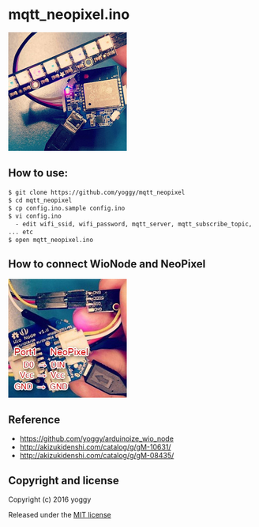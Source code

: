 mqtt_neopixel.ino
====

![img01.jpg](img01.jpg)

How to use:
----

    $ git clone https://github.com/yoggy/mqtt_neopixel
    $ cd mqtt_neopixel
    $ cp config.ino.sample config.ino
    $ vi config.ino
      - edit wifi_ssid, wifi_password, mqtt_server, mqtt_subscribe_topic, ... etc
    $ open mqtt_neopixel.ino

How to connect WioNode and NeoPixel
----

![img02.jpg](img02.jpg)

Reference
----
- https://github.com/yoggy/arduinoize_wio_node
- http://akizukidenshi.com/catalog/g/gM-10631/
- http://akizukidenshi.com/catalog/g/gM-08435/

Copyright and license
----

Copyright (c) 2016 yoggy

Released under the [MIT license](LICENSE.txt)